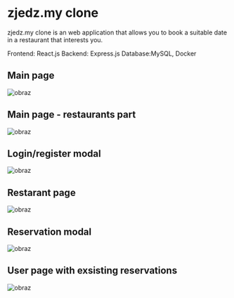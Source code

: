 # zjedz.my clone
zjedz.my clone is an web application that allows you to book a suitable date in a restaurant that interests you.

Frontend: React.js Backend: Express.js Database:MySQL, Docker

## Main page
![obraz](https://user-images.githubusercontent.com/72974802/221545460-42964fff-9b1e-422e-936a-e4213e7b692a.png)

## Main page - restaurants part
![obraz](https://user-images.githubusercontent.com/72974802/221545682-3ec519fe-c22f-47a2-8f73-84fe0e5bf279.png)

## Login/register modal
![obraz](https://user-images.githubusercontent.com/72974802/221545847-9848ba73-8d6c-4ab7-ac23-f9cdecdd4ff0.png)

## Restarant page
![obraz](https://user-images.githubusercontent.com/72974802/221546169-b2fe7419-714d-4dfc-9f57-bd3a3ab9d6b1.png)

## Reservation modal
![obraz](https://user-images.githubusercontent.com/72974802/221546257-95444905-1283-410e-a628-63416cdd2cd2.png)

## User page with exsisting reservations
![obraz](https://user-images.githubusercontent.com/72974802/221546424-e0f8df51-a465-4aa5-9eba-17930df7c21b.png)
